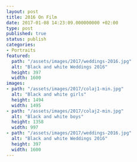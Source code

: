 ```yaml
---
layout: post
title: 2016 On Film
date: 2017-01-08 14:23:09.000000000 +02:00
type: post
published: true
status: publish
categories:
- Portraits
featured:
  path: "/assets/images/2017/weddings-2016.jpg"
  alt: "Black and white Weddings 2016"
  height: 397
  width: 1600
images:
- path: "/assets/images/2017/colaj1-min.jpg"
  alt: "Black and white girls"
  height: 1494
  width: 1495
- path: "/assets/images/2017/colaj2-min.jpg"
  alt: "Black and white boys"
  height: 1358
  width: 997
- path: "/assets/images/2017/weddings-2016.jpg"
  alt: "Black and white Weddings 2016"
  height: 397
  width: 1600
---
```

